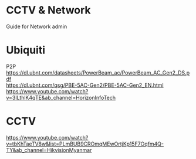 # CCTV & Network
Guide for Network admin

# Ubiquiti
P2P \
https://dl.ubnt.com/datasheets/PowerBeam_ac/PowerBeam_AC_Gen2_DS.pdf \
https://dl.ubnt.com/qsg/PBE-5AC-Gen2/PBE-5AC-Gen2_EN.html \
https://www.youtube.com/watch?v=3ILthlK4qTE&ab_channel=HorizonInfoTech

# CCTV
https://www.youtube.com/watch?v=tbKhTaeTV8w&list=PLmBUB9CROmqMEwOrtjKp15F7Oqfm4Q-TY&ab_channel=HikvisionMyanmar
